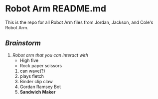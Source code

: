 # Robot Arm README.md

This is the repo for all Robot Arm files from Jordan, Jackson, and Cole's Robot Arm.

## _Brainstorm_
1. *Robot arm that you can interact with*
   * High five
   * Rock paper scissors 
   1. can wave(?)
   1. plays fletch 
   1. Binder clip claw 
   1. Gordan Ramsey Bot 
   1. **Sandwich Maker** 
   
